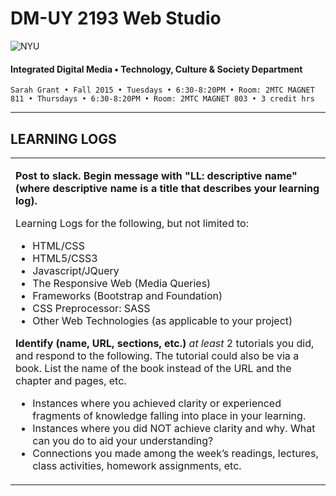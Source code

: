 # DM-UY 2193 Web Studio

![NYU](http://ws2.polishedsolid.com/de/nyu_soe_logo.png)
#### Integrated Digital Media • Technology, Culture & Society Department

    Sarah Grant • Fall 2015 • Tuesdays • 6:30-8:20PM • Room: 2MTC MAGNET 811 • Thursdays • 6:30-8:20PM • Room: 2MTC MAGNET 803 • 3 credit hrs

---

## LEARNING LOGS
<table>
<tr>
<td><p><b>Post to slack. Begin message with "LL: descriptive name" (where descriptive name is a title that describes your learning log).</b></p>
Learning Logs for the following, but not limited to: 
<ul>
<li>HTML/CSS</li>
<li>HTML5/CSS3</li>
<li>Javascript/JQuery</li>
<li>The Responsive Web (Media Queries)</li>
<li>Frameworks (Bootstrap and Foundation)</li>
<li>CSS Preprocessor: SASS</li>
<li>Other Web Technologies (as applicable to your project)</li>
</ul>

<b>Identify (name, URL, sections, etc.)</b> *at least* 2 tutorials you did, and respond to the following. The tutorial could also be via a book. List the name of the book instead of the URL and the chapter and pages, etc.
<ul>
<li>Instances where you achieved clarity or experienced fragments of knowledge falling into place in your learning.</li>
<li>Instances where you did NOT achieve clarity and why. What can you do to aid your understanding?</li>
<li>Connections you made among the week’s readings, lectures, class activities, homework assignments, etc.</li>
</ul></td>
</tr>
</table>












